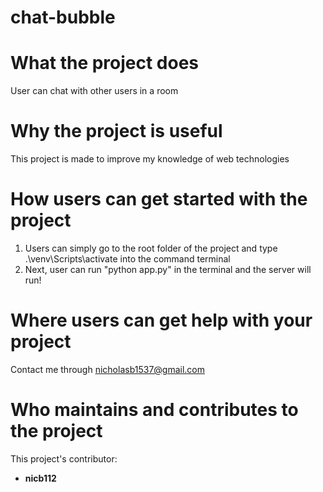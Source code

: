 # chat-bubble

# What the project does
User can chat with other users in a room
# Why the project is useful
This project is made to improve my knowledge of web technologies
# How users can get started with the project
1. Users can simply go to the root folder of the project and type .\venv\Scripts\activate into the command terminal
2. Next, user can run "python app.py" in the terminal and the server will run!
# Where users can get help with your project
Contact me through nicholasb1537@gmail.com
# Who maintains and contributes to the project
This project's contributor:
* **nicb112**
